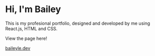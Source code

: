 <h1>Hi, I'm Bailey</h1>

<p>This is my profesional portfolio, designed and developed by me using React.js, HTML and CSS.</p>

<p>View the page here!</p>

<p><a href="baileyle.dev">baileyle.dev</a></p>
